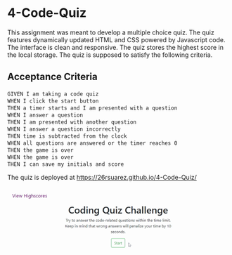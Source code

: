 # 4-Code-Quiz

This assignment was meant to develop a multiple choice quiz. The quiz features dynamically updated HTML and CSS powered by Javascript code. The interface is clean and responsive. The quiz stores the highest score in the local storage. The quiz is supposed to satisfy the following criteria.

## Acceptance Criteria

```
GIVEN I am taking a code quiz
WHEN I click the start button
THEN a timer starts and I am presented with a question
WHEN I answer a question
THEN I am presented with another question
WHEN I answer a question incorrectly
THEN time is subtracted from the clock
WHEN all questions are answered or the timer reaches 0
THEN the game is over
WHEN the game is over
THEN I can save my initials and score
```


The quiz is deployed at https://26rsuarez.github.io/4-Code-Quiz/

![QuizGif](./assets/CodeQuiz.gif)